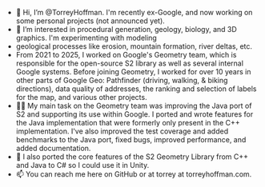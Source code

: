 - 👋 Hi, I’m @TorreyHoffman. I'm recently ex-Google, and now working on some personal projects (not announced yet).
- 👀 I’m interested in procedural generation, geology, biology, and 3D graphics. I'm experimenting with modeling
- geological processes like erosion, mountain formation, river deltas, etc.
- From 2021 to 2025, I worked on Google's Geometry team, which is responsible for the open-source S2 library as well
as several internal Google systems. Before joining Geometry, I worked for over 10 years in other parts of Google Geo:
Pathfinder (driving, walking, & biking directions), data quality of addresses, the ranking and selection of labels
for the map, and various other projects. 
 - 👨‍🏭 My main task on the Geometry team was improving the Java port of S2 and supporting its use within Google.
I ported and wrote features for the Java implementation that were formerly only present in the C++ implementation.
I've also improved the test coverage and added benchmarks to the Java port, fixed bugs, improved performance, and
added documentation. 
- 🌱 I also ported the core features of the S2 Geometry Library from C++ and Java to C# so I could use it in Unity.
- 📫 You can reach me here on GitHub or at torrey at torreyhoffman.com.

